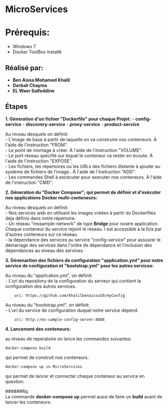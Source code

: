 # MicroServices


# Prérequis:
* Windows 7
* Docker ToolBox installé

## Réalisé par: 
* **Ben Aissa Mohamed Khalil**
* **Derbali Chayma**
* **EL Waer Saifeddine**

## Étapes

**1. Géneration d'un fichier "Dockerfile" pour chaque Projet:**
	- **config-service**
	- **discovery-service**
	- **proxy-service**
	- **product-service**

Au niveau desquels on definit:  
	- L'image de base à partir de laquelle on va construire nos conteneurs. À l'aide de l'instruction "FROM".  
	- Le point de montage à créer. À l'aide de l'instruction "VOLUME".  
	- Le port réseau spécifié sur lequel le conteneur va rester en écoute. À l'aide de l'instruction "EXPOSE".  
	- Les fichiers, les répertoires ou les URLs des fichiers distante à ajouter au système de fichiers de l'image.. À l'aide de l'instruction "ADD".  
	- Les commandes Shell à excécuter pour executer nos conteneurs. À l'aide de l'instruction "CMD".  

**2. Géneration du "Docker Compose"; qui permet de définir et d'exécuter nos applications Docker multi-conteneurs:**

Au niveau desquels on definit:  
	- Nos services web en utilisant les images créées à partir ds Dockerfiles déja définis dans notre répertoire.   
	- Un réseau "mssample-network" de type **Bridge** pour nostre application. Chaque conteneur du service rejoint le réseau. I est accessible à la fois par d'autres conteneurs sur ce réseau.  
	- la dépendance des services au service "config-service" pour assusrer le démarrage des services dans l'ordre de dépendance et l'inclusion des dépendances au niveau des services.  

**3. Génenartion des fichiers de configuration "application.yml" pour notre service de configuration et "bootstrap.yml" pour les autres services:**

Au niveau du "application.yml", on définit:  
	- L'uri du repository de la configuration du serveur qui contient la ocnfiguration des autres services.  
```
	uri: https://github.com/khalilbenaissa10/myConfig
```

Au niveau du "bootstrap.yml", on définit:  
	- L'uri du service de configuration duquel notre service dépend.  
```
	uri: http://ms-sample-config-server:8888
```

**4. Lancement des conteneurs:**

au niveau de reperatoire on lance les commandes suivantes:  
```
docker-compose build
```
qui permet de construit nos conteneurs.  
```
docker-compose up in MicroServices
```
qui permet de lancer et connecter chaque conteneur au service en question.  

######Rq:  
La commande **docker-compose up** permet aussi de faire un **build** avant de lancer les conteneurs.  
